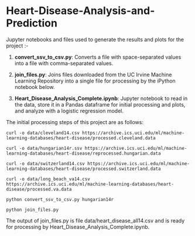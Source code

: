 # Heart-Disease-Analysis-and-Prediction

Jupyter notebooks and files used to generate the results and plots for the project :-

1. **convert\_ssv\_to\_csv.py**: Converts a file with space-separated values into a file with comma-separated values.

1. **join\_files.py**: Joins files downloaded from the UC Irvine Machine Learning Repository into a single file for processing by the iPython notebook below.

1. **Heart\_Disease\_Analysis\_Complete.ipynb**: Jupyter notebook to read in the data, store it in a Pandas dataframe for initial processing and plots, and analyze with a logistic regression model.

The initial processing steps of this project are as follows:

`curl -o data/cleveland14.csv https://archive.ics.uci.edu/ml/machine-learning-databases/heart-disease/processed.cleveland.data`

`curl -o data/hungarian14r.ssv https://archive.ics.uci.edu/ml/machine-learning-databases/heart-disease/reprocessed.hungarian.data`

`curl -o data/switzerland14.csv https://archive.ics.uci.edu/ml/machine-learning-databases/heart-disease/processed.switzerland.data`

`curl -o data/long_beach_va14.csv https://archive.ics.uci.edu/ml/machine-learning-databases/heart-disease/processed.va.data`

`python convert_ssv_to_csv.py hungarian14r`

`python join_files.py`

The output of join\_files.py is file data/heart\_disease\_all14.csv and is ready for processing by Heart\_Disease\_Analysis\_Complete.ipynb.
